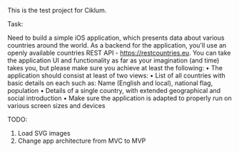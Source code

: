 This is the test project for Ciklum.

Task:

Need to build a simple iOS application, which presents data about various countries around the world. As a backend for the application, you'll use an openly available countries REST API - https://restcountries.eu.
You can take the application UI and functionality as far as your imagination (and time) takes you, but please make sure you achieve at least the following:
• The application should consist at least of two views: 
• List of all countries with basic details on each such as: Name (English and local), national flag, population
• Details of a single country, with extended geographical and social introduction
• Make sure the application is adapted to properly run on various screen sizes and devices

TODO:
1. Load SVG images
2. Change app architecture from MVC to MVP
